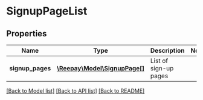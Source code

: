 # SignupPageList

## Properties
Name | Type | Description | Notes
------------ | ------------- | ------------- | -------------
**signup_pages** | [**\Reepay\Model\SignupPage[]**](SignupPage.md) | List of sign-up pages | 

[[Back to Model list]](../../README.md#documentation-for-models) [[Back to API list]](../../README.md#documentation-for-api-endpoints) [[Back to README]](../../README.md)

